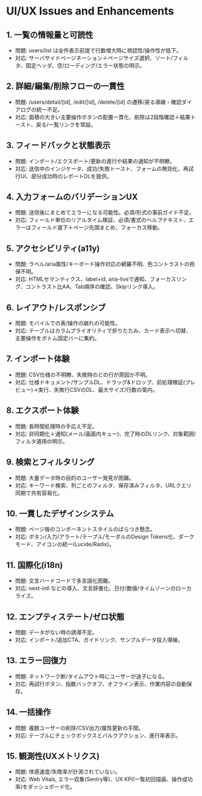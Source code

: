 # UI/UX Issues and Enhancements

## 1. 一覧の情報量と可読性
- 問題: users/list は全件表示前提で行数増大時に視認性/操作性が低下。
- 対応: サーバサイドページネーション＋ページサイズ選択、ソート/フィルタ、固定ヘッダ、空/ローディング/エラー状態の明示。

## 2. 詳細/編集/削除フローの一貫性
- 問題: /users/detail/[id], /edit/[id], /delete/[id] の遷移/戻る導線・確認ダイアログの統一不足。
- 対応: 面積の大きい主要操作ボタンの配置一貫化、削除は2段階確認＋結果トースト、戻る/一覧リンクを常設。

## 3. フィードバックと状態表示
- 問題: インポート/エクスポート/更新の進行や結果の通知が不明瞭。
- 対応: 送信中のインジケータ、成功/失敗トースト、フォームの無効化、再試行UI、部分成功時のレポートDLを提供。

## 4. 入力フォームのバリデーションUX
- 問題: 送信後にまとめてエラーになる可能性。必須/形式の事前ガイド不足。
- 対応: フィールド単位のリアルタイム検証、必須/書式のヘルプテキスト、エラーはフィールド直下＋ページ先頭まとめ、フォーカス移動。

## 5. アクセシビリティ(a11y)
- 問題: ラベル/aria属性/キーボード操作対応の網羅不明、色コントラストの担保不明。
- 対応: HTMLセマンティクス、label+id, aria-liveで通知、フォーカスリング、コントラスト比AA、Tab順序の確認、Skipリンク導入。

## 6. レイアウト/レスポンシブ
- 問題: モバイルでの表/操作の崩れの可能性。
- 対応: テーブルはカラムプライオリティで折りたたみ、カード表示へ切替、主要操作をボトム固定バーに集約。

## 7. インポート体験
- 問題: CSV仕様の不明瞭、失敗時のどの行が原因か不明。
- 対応: 仕様ドキュメント/サンプルDL、ドラッグ&ドロップ、前処理検証(プレビュー)→実行、失敗行CSVのDL、最大サイズ/行数の案内。

## 8. エクスポート体験
- 問題: 長時間処理時の手応え不足。
- 対応: 非同期化＋通知(メール/画面内キュー)、完了時のDLリンク、対象範囲/フィルタ適用の明示。

## 9. 検索とフィルタリング
- 問題: 大量データ時の目的のユーザー発見が困難。
- 対応: キーワード検索、列ごとのフィルタ、保存済みフィルタ、URLクエリ同期で共有容易化。

## 10. 一貫したデザインシステム
- 問題: ページ毎のコンポーネントスタイルのばらつき懸念。
- 対応: ボタン/入力/アラート/テーブル/モーダルのDesign Tokens化、ダークモード、アイコンの統一(Lucide/Radix)。

## 11. 国際化(i18n)
- 問題: 文言ハードコードで多言語化困難。
- 対応: next-intl などの導入、文言辞書化、日付/数値/タイムゾーンのローカライズ。

## 12. エンプティステート/ゼロ状態
- 問題: データがない時の誘導不足。
- 対応: インポート/追加CTA、ガイドリンク、サンプルデータ投入導線。

## 13. エラー回復力
- 問題: ネットワーク断/タイムアウト時にユーザーが迷子になる。
- 対応: 再試行ボタン、指数バックオフ、オフライン表示、作業内容の自動保存。

## 14. 一括操作
- 問題: 複数ユーザーの削除/CSV出力/属性更新の手間。
- 対応: テーブルにチェックボックスとバルクアクション、進行率表示。

## 15. 観測性(UXメトリクス)
- 問題: 体感速度/失敗率が計測されていない。
- 対応: Web Vitals, エラー収集(Sentry等)、UX KPI(一覧初回描画、操作成功率)をダッシュボード化。

